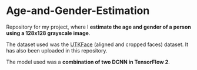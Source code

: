 # Age-and-Gender-Estimation

Repository for my project, where I **estimate the age and gender of a person using a 128x128 grayscale image**. 

The dataset used was the [UTKFace](https://susanqq.github.io/UTKFace/) (aligned and cropped faces) dataset. It has also been uploaded in this repository. 

The model used was a **combination of two DCNN in TensorFlow 2**. 
